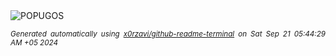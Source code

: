 <div align="justify">
<picture>
    <source media="(prefers-color-scheme: dark)" srcset="https://i.ibb.co/NCzVGbG/output-gif.gif">
    <source media="(prefers-color-scheme: light)" srcset="https://i.ibb.co/NCzVGbG/output-gif.gif">
    <img alt="POPUGOS" src="https://i.ibb.co/NCzVGbG/output-gif.gif">
</picture>

<sub><i>Generated automatically using [x0rzavi/github-readme-terminal](https://github.com/x0rzavi/github-readme-terminal) on Sat Sep 21 05:44:29 AM +05 2024</i></sub>
</div>